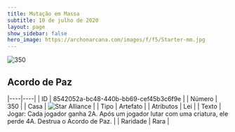 ```yaml
---
title: Mutação em Massa
subtitle: 10 de julho de 2020
layout: page
show_sidebar: false
hero_image: https://archonarcana.com/images/f/f5/Starter-mm.jpg
---
```


![350](https://cdn.keyforgegame.com/media/card_front/pt/479_350_762MRWVFP35Q_pt.png)

## Acordo de Paz

|----|----|
| ID | 8542052a-bc48-440b-bb69-cef45b3c6f9e |
| Número | 350 |
| Casa | ![Star Alliance](https://archonarcana.com/images/thumb/7/7d/Star_Alliance.png/22px-Star_Alliance.png "Aliança Estelar") |
| Tipo | Artefato |
| Atributos | Lei |
| Texto | Jogar: Cada jogador ganha 2A.  Após um jogador lutar com uma criatura, ele perde 4A. Destrua o Acordo de Paz. |
| Raridade | Rara |
